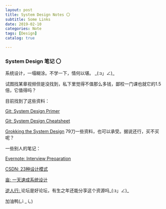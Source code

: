 ```yaml
---
layout: post
title: System Design Notes 〇
subtitle: Some Links
date: 2019-02-10
categories: Note
tags: [Design]
catalog: true

---
```


### System Design 笔记 〇

系统设计，一塌糊涂。不学一下，情何以堪。  \_(:з」∠)_

试图找某章视频但是没找到，私下里觉得不值那么多钱，鄙校一门课也就它的1.5倍，它值得吗？

目前找到了这些资料：

[Git: System Design Primer](https://github.com/donnemartin/system-design-primer)

[Git: System Design Cheatsheet](https://gist.github.com/vasanthk/485d1c25737e8e72759f)

[Grokking the System Design](https://www.educative.io/collection/5668639101419520/5649050225344512) 79刀一些资料，也可以承受。据说还行，买不买呢？

一些别人的笔记：

[Evernote: Interview Preoaration](https://www.evernote.com/shard/s576/client/snv?noteGuid=7e58b450-1abe-43a8-bf82-fbf07f1db13c&noteKey=049802174415b418a2e65f75b744ab72&sn=https%3A%2F%2Fwww.evernote.com%2Fshard%2Fs576%2Fsh%2F7e58b450-1abe-43a8-bf82-fbf07f1db13c%2F049802174415b418a2e65f75b744ab72&title=Interview%2BPreparation)

[CSDN: 23种设计模式](https://blog.csdn.net/longyulu/article/details/9159589)

[亩:  一天速成系统设计](https://www.1point3acres.com/bbs/thread-208829-1-1.html)

[逆人行: ](http://www.taopin520.com/thread-5197-1-1.html) 论坛是好论坛，有生之年还能分享这个资源吗\_(:з」∠)_

加油鸭(｡ì _ í｡)

